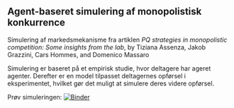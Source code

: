 Agent-baseret simulering af monopolistisk konkurrence
----------------------------------------------
Simulering af markedsmekanisme fra artiklen *PQ strategies in
monopolistic competition: Some insights from the lab*, by Tiziana
Assenza, Jakob Grazzini, Cars Hommes, and Domenico Massaro

Simulering er baseret på et empirisk studie, hvor deltagere har ageret
agenter. Derefter er en model tilpasset deltagernes opførsel i
eksperimentet, hvilket gør det muligt at simulere deres videre
opførsel.

Prøv simuleringen:
[![Binder](https://mybinder.org/badge_logo.svg)](https://mybinder.org/v2/gh/DatalogiForAlle/market_competition/master?filepath=empirical_market_competition_mc.ipynb)
